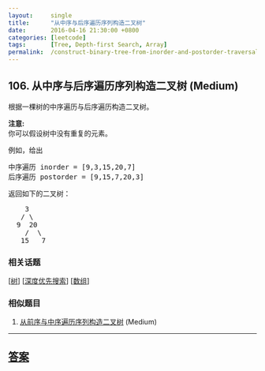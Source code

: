 ```yaml
---
layout:     single
title:      "从中序与后序遍历序列构造二叉树"
date:       2016-04-16 21:30:00 +0800
categories: [leetcode]
tags:       [Tree, Depth-first Search, Array]
permalink:  /construct-binary-tree-from-inorder-and-postorder-traversal/
---
```


## 106. 从中序与后序遍历序列构造二叉树 (Medium)

<p>根据一棵树的中序遍历与后序遍历构造二叉树。</p>

<p><strong>注意:</strong><br>
你可以假设树中没有重复的元素。</p>

<p>例如，给出</p>

<pre>中序遍历 inorder =&nbsp;[9,3,15,20,7]
后序遍历 postorder = [9,15,7,20,3]</pre>

<p>返回如下的二叉树：</p>

<pre>    3
   / \
  9  20
    /  \
   15   7
</pre>

### 相关话题
  [[树](https://github.com/openset/leetcode/tree/master/tag/tree/README.md)]
  [[深度优先搜索](https://github.com/openset/leetcode/tree/master/tag/depth-first-search/README.md)]
  [[数组](https://github.com/openset/leetcode/tree/master/tag/array/README.md)]

### 相似题目
  1. [从前序与中序遍历序列构造二叉树](/construct-binary-tree-from-preorder-and-inorder-traversal) (Medium)

---

## [答案](https://github.com/openset/leetcode/tree/master/problems/construct-binary-tree-from-inorder-and-postorder-traversal)
